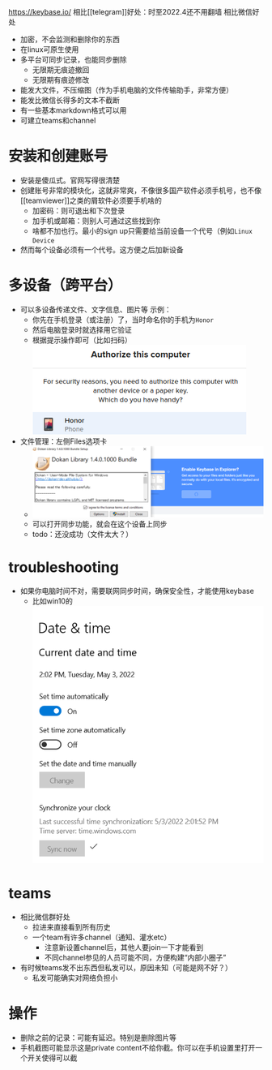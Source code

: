 https://keybase.io/
相比[[telegram]]好处：时至2022.4还不用翻墙
相比微信好处
- 加密，不会监测和删除你的东西
- 在linux可原生使用
- 多平台可同步记录，也能同步删除
  - 无限期无痕迹撤回
  - 无限期有痕迹修改
- 能发大文件，不压缩图（作为手机电脑的文件传输助手，非常方便）
- 能发比微信长得多的文本不截断
- 有一些基本markdown格式可以用
- 可建立teams和channel
# 安装和创建账号
- 安装是傻瓜式。官网写得很清楚
- 创建账号非常的模块化，这就非常爽，不像很多国产软件必须手机号，也不像[[teamviewer]]之类的屑软件必须要手机啥的
  - 加密码：则可退出和下次登录
  - 加手机或邮箱：则别人可通过这些找到你
  - 啥都不加也行。最小的sign up只需要给当前设备一个代号（例如`Linux Device`
- 然而每个设备必须有一个代号。这方便之后加新设备
# 多设备（跨平台）
- 可以多设备传递文件、文字信息、图片等
示例：
  - 你先在手机登录（或注册）了，当时命名你的手机为`Honor`
  - 然后电脑登录时就选择用它验证
  - 根据提示操作即可（比如扫码）
![](keybase.png)
- 文件管理：左侧Files选项卡
  - ![](keybase-files.png)
  - 可以打开同步功能，就会在这个设备上同步
  - todo：还没成功（文件太大？）
# troubleshooting
- 如果你电脑时间不对，需要联网同步时间，确保安全性，才能使用keybase
  - 比如win10的![](keybase-sync-time.png)
# teams
- 相比微信群好处
  - 拉进来直接看到所有历史
  - 一个team有许多channel（通知、灌水etc）
    - 注意新设置channel后，其他人要join一下才能看到
    - 不同channel参见的人员可能不同，方便构建“内部小圈子”
- 有时候teams发不出东西但私发可以，原因未知（可能是网不好？）
  - 私发可能确实对网络负担小
# 操作
- 删除之前的记录：可能有延迟。特别是删除图片等
- 手机截图可能显示这是private content不给你截。你可以在手机设置里打开一个开关使得可以截